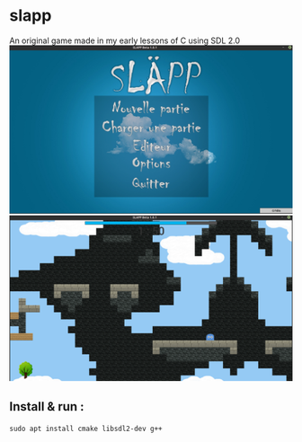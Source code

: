 # slapp
An original game made in my early lessons of C using SDL 2.0
![Menu of the game](images/menu.png)
![Game play](images/ingameplay.png)

## Install & run :
``sudo apt install cmake libsdl2-dev g++``
